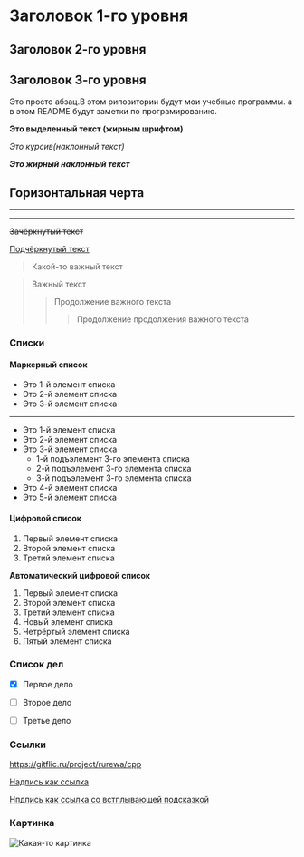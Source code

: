 # Заголовок 1-го уровня

## Заголовок 2-го уровня

## Заголовок 3-го уровня

Это просто абзац.В этом рипозитории будут мои учебные программы. а в этом README будут заметки по програмированию.

**Это выделенный текст (жирным шрифтом)**

*Это курсив(наклонный текст)*

***Это жирный наклонный текст***

Горизонтальная черта
---
___

***

~~Зачёркнутый текст~~

<u>Подчёркнутый текст</u>

> Какой-то важный текст

> Важный текст
>> Продолжение важного текста
>>> Продолжение продолжения важного текста

### Списки

#### Маркерный список

* Это 1-й элемент списка
* Это 2-й элемент списка
* Это 3-й элемент списка

***

+ Это 1-й элемент списка
+ Это 2-й элемент списка
+ Это 3-й элемент списка
    - 1-й подъэлемент 3-го элемента списка
    - 2-й подъэлемент 3-го элемента списка
    - 3-й подъэлемент 3-го элемента списка
+ Это 4-й элемент списка
+ Это 5-й элемент списка

#### Цифровой список

1. Первый элемент списка
2. Второй элемент списка
3. Третий элемент списка

**Автоматический цифровой список**

1. Первый элемент списка
1. Второй элемент списка
1. Третий элемент списка
1. Новый элемент списка
1. Четрёртый элемент списка
1. Пятый элемент списка

### Список дел

- [x] Первое дело
- [ ] Второе дело
- [ ] Третье дело



### Сcылки

<https://gitflic.ru/project/rurewa/cpp>

[Надпись как ссылка](https://gitflic.ru/project/rurewa/cpp)

[Нпдпись как ссылка со встплывающей подсказкой](https://gitflic.ru/project/rurewa/cpp "Это сайт курса")

### Картинка

![Какая-то картинка]()




